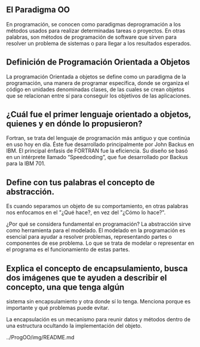 ## El Paradigma OO

En programación, se conocen como paradigmas deprogramación a los métodos usados para realizar determinadas tareas o proyectos.
En otras palabras, son métodos de programación de software que sirven para resolver un problema de sistemas o para llegar a los resultados esperados.


## Definición de Programación Orientada a Objetos

La programación Orientada a objetos se define como un paradigma de la programación, una manera de programar específica, donde 
se organiza el código en unidades denominadas clases, de las cuales se crean objetos que se relacionan entre sí para conseguir los objetivos de las aplicaciones.

## ¿Cuál fue el primer lenguaje orientado a objetos, quienes y en dónde lo propusieron?
Fortran, se trata del lenguaje de programación más antiguo y que continúa en uso hoy en día.
Éste fue desarrollado principalmente por John Backus en IBM. El principal énfasis de FORTRAN fue la eficiencia. 
Su diseño se basó en un intérprete llamado “Speedcoding”, que fue desarrollado por Backus para la IBM 701.

## Define con tus palabras el concepto de abstracción.
Es cuando separamos un objeto de su comportamiento, en otras palabras nos enfocamos en el "¿Qué hace?, en vez del "¿Cómo lo hace?".

¿Por qué se considera fundamental en programación?
La abstracción sirve como herramienta para el modelado. El modelado en la programación es esencial para ayudar a resolver problemas, 
representando partes o componentes de ese problema. Lo que se trata de modelar o representar en el programa es el funcionamiento de estas partes.

## Explica el concepto de encapsulamiento, busca dos imágenes que te ayuden a describir el concepto, una que tenga algún 
sistema sin encapsulamiento y otra donde sí lo tenga. Menciona porque es importante y qué problemas puede evitar.

La encapsulación es un mecanismo para reunir datos y métodos dentro de una estructura ocultando la implementación del objeto.

../ProgOO/img/README.md

